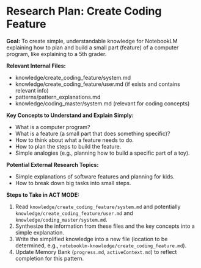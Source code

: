 # Research Plan: Create Coding Feature

**Goal:** To create simple, understandable knowledge for NotebookLM explaining how to plan and build a small part (feature) of a computer program, like explaining to a 5th grader.

**Relevant Internal Files:**
- knowledge/create_coding_feature/system.md
- knowledge/create_coding_feature/user.md (if exists and contains relevant info)
- patterns/pattern_explanations.md
- knowledge/coding_master/system.md (relevant for coding concepts)

**Key Concepts to Understand and Explain Simply:**
- What is a computer program?
- What is a feature (a small part that does something specific)?
- How to think about what a feature needs to do.
- How to plan the steps to build the feature.
- Simple analogies (e.g., planning how to build a specific part of a toy).

**Potential External Research Topics:**
- Simple explanations of software features and planning for kids.
- How to break down big tasks into small steps.

**Steps to Take in ACT MODE:**
1. Read `knowledge/create_coding_feature/system.md` and potentially `knowledge/create_coding_feature/user.md` and `knowledge/coding_master/system.md`.
2. Synthesize the information from these files and the key concepts into a simple explanation.
3. Write the simplified knowledge into a new file (location to be determined, e.g., `notebooklm-knowledge/create_coding_feature.md`).
4. Update Memory Bank (`progress.md`, `activeContext.md`) to reflect completion for this pattern.
